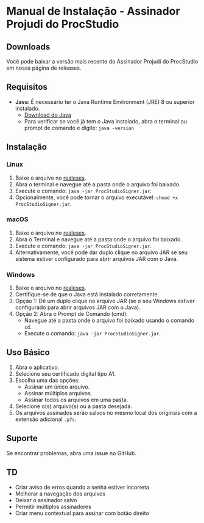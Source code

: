 # Manual de Instalação - Assinador Projudi do ProcStudio

## Downloads
Você pode baixar a versão mais recente do Assinador Projudi do ProcStudio em nossa página de releases.

## Requisitos

- **Java**: É necessário ter o Java Runtime Environment (JRE) 8 ou superior instalado.
  - [Download do Java](https://www.java.com/pt-BR/download/)
  - Para verificar se você já tem o Java instalado, abra o terminal ou prompt de comando e digite: `java -version`

## Instalação

### Linux

1. Baixe o arquivo no [realeses](https://github.com/brpl20/document-signer/releases/tag/1.0.0).
2. Abra o terminal e navegue até a pasta onde o arquivo foi baixado.
3. Execute o comando: `java -jar ProcStudioSigner.jar`.
4. Opcionalmente, você pode tornar o arquivo executável: `chmod +x ProcStudioSigner.jar`.

### macOS

1. Baixe o arquivo no [realeses](https://github.com/brpl20/document-signer/releases/tag/1.0.0).
2. Abra o Terminal e navegue até a pasta onde o arquivo foi baixado.
3. Execute o comando: `java -jar ProcStudioSigner.jar`.
4. Alternativamente, você pode dar duplo clique no arquivo JAR se seu sistema estiver configurado para abrir arquivos JAR com o Java.

### Windows

1. Baixe o arquivo no [realeses](https://github.com/brpl20/document-signer/releases/tag/1.0.0).
2. Certifique-se de que o Java está instalado corretamente.
3. Opção 1: Dê um duplo clique no arquivo JAR (se o seu Windows estiver configurado para abrir arquivos JAR com o Java).
4. Opção 2: Abra o Prompt de Comando (cmd):
   - Navegue até a pasta onde o arquivo foi baixado usando o comando `cd`.
   - Execute o comando: `java -jar ProcStudioSigner.jar`.

## Uso Básico

1. Abra o aplicativo.
2. Selecione seu certificado digital tipo A1.
3. Escolha uma das opções:
   - Assinar um único arquivo.
   - Assinar múltiplos arquivos.
   - Assinar todos os arquivos em uma pasta.
4. Selecione o(s) arquivo(s) ou a pasta desejada.
5. Os arquivos assinados serão salvos no mesmo local dos originais com a extensão adicional `.p7s`.

## Suporte
Se encontrar problemas, abra uma issue no GitHub.

## TD
- Criar aviso de erros quando a senha estiver incorreta
- Melhorar a navegação dos arquivos
- Deixar o assinador salvo
- Permitir múltiplos assinadores
- Criar menu contextual para assinar com botão direito 
